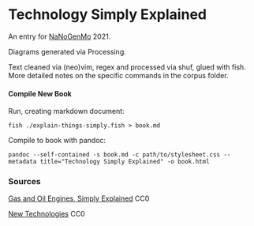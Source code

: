 # Technology Simply Explained

An entry for [NaNoGenMo](https://nanogenmo.github.io/) 2021.

Diagrams generated via Processing.

Text cleaned via (neo)vim, regex and processed via shuf, glued with fish. More detailed notes on the specific commands in the corpus folder.

#### Compile New Book

Run, creating markdown document: 

```
fish ./explain-things-simply.fish > book.md
```

Compile to book with pandoc:

```
pandoc --self-contained -s book.md -c path/to/stylesheet.css --metadata title="Technology Simply Explained" -o book.html
```

### Sources

[Gas and Oil Engines, Simply Explained](https://www.gutenberg.org/ebooks/27286) CC0

[New Technologies](https://github.com/dariusk/corpora/blob/master/data/technology/new_technologies.json) CC0
